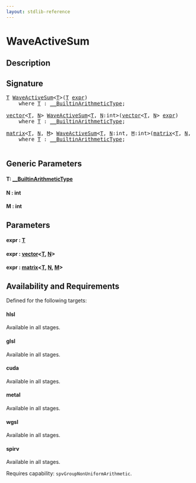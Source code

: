 ```yaml
---
layout: stdlib-reference
---
```


# WaveActiveSum

## Description





## Signature 

<pre>
<a href="waveactivesum-04a.html#typeparam-T" class="code_type">T</a> <a href="waveactivesum-04a.html">WaveActiveSum</a>&lt;<a href="waveactivesum-04a.html#typeparam-T" class="code_type">T</a>&gt;(<a href="waveactivesum-04a.html#typeparam-T" class="code_type">T</a> <a href="waveactivesum-04a.html#decl-expr" class="code_param">expr</a>)
    <span class='code_keyword'>where</span> <a href="waveactivesum-04a.html#typeparam-T" class="code_type">T</a> : <a href="../interfaces/0_builtinarithmetictype-029j/index.html" class="code_type">__BuiltinArithmeticType</a>;

<a href="../types/vector/index.html" class="code_type">vector</a>&lt;<a href="waveactivesum-04a.html#typeparam-T" class="code_type">T</a>, <a href="waveactivesum-04a.html#decl-N" class="code_var">N</a>&gt; <a href="waveactivesum-04a.html">WaveActiveSum</a>&lt;<a href="waveactivesum-04a.html#typeparam-T" class="code_type">T</a>, <a href="waveactivesum-04a.html#decl-N" class="code_var">N</a>:<span class="code_keyword">int</span>&gt;(<a href="../types/vector/index.html" class="code_type">vector</a>&lt;<a href="waveactivesum-04a.html#typeparam-T" class="code_type">T</a>, <a href="waveactivesum-04a.html#decl-N" class="code_var">N</a>&gt; <a href="waveactivesum-04a.html#decl-expr" class="code_param">expr</a>)
    <span class='code_keyword'>where</span> <a href="waveactivesum-04a.html#typeparam-T" class="code_type">T</a> : <a href="../interfaces/0_builtinarithmetictype-029j/index.html" class="code_type">__BuiltinArithmeticType</a>;

<a href="../types/matrix/index.html" class="code_type">matrix</a>&lt;<a href="waveactivesum-04a.html#typeparam-T" class="code_type">T</a>, <a href="waveactivesum-04a.html#decl-N" class="code_var">N</a>, <a href="waveactivesum-04a.html#decl-M" class="code_var">M</a>&gt; <a href="waveactivesum-04a.html">WaveActiveSum</a>&lt;<a href="waveactivesum-04a.html#typeparam-T" class="code_type">T</a>, <a href="waveactivesum-04a.html#decl-N" class="code_var">N</a>:<span class="code_keyword">int</span>, <a href="waveactivesum-04a.html#decl-M" class="code_var">M</a>:<span class="code_keyword">int</span>&gt;(<a href="../types/matrix/index.html" class="code_type">matrix</a>&lt;<a href="waveactivesum-04a.html#typeparam-T" class="code_type">T</a>, <a href="waveactivesum-04a.html#decl-N" class="code_var">N</a>, <a href="waveactivesum-04a.html#decl-M" class="code_var">M</a>&gt; <a href="waveactivesum-04a.html#decl-expr" class="code_param">expr</a>)
    <span class='code_keyword'>where</span> <a href="waveactivesum-04a.html#typeparam-T" class="code_type">T</a> : <a href="../interfaces/0_builtinarithmetictype-029j/index.html" class="code_type">__BuiltinArithmeticType</a>;

</pre>

## Generic Parameters

####  <a id="typeparam-T"></a>T: [\_\_BuiltinArithmeticType](../interfaces/0_builtinarithmetictype-029j/index)
####  <a id="decl-N"></a>N  : int
####  <a id="decl-M"></a>M  : int

## Parameters

####  <a id="decl-expr"></a>expr  : [T](waveactivesum-04a#typeparam-T)
####  <a id="decl-expr"></a>expr  : [vector](../types/vector/index)\<[T](../types/vector/index#typeparam-T), [N](../types/vector/index#decl-N)\>
####  <a id="decl-expr"></a>expr  : [matrix](../types/matrix/index)\<[T](../types/matrix/t-0), [N](../types/matrix/index#decl-N), [M](../types/matrix/index#decl-M)\>

## Availability and Requirements

Defined for the following targets:

#### hlsl
Available in all stages.

#### glsl
Available in all stages.

#### cuda
Available in all stages.

#### metal
Available in all stages.

#### wgsl
Available in all stages.

#### spirv
Available in all stages.

Requires capability: `spvGroupNonUniformArithmetic`.


